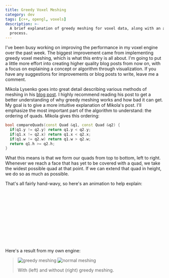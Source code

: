 ```yaml
---
title: Greedy Voxel Meshing
category: dev
tags: [c++, opengl, voxels]
description: >-
  A brief explanation of greedy meshing for voxel data, along with an animation to help explain the
  process.
---
```


I've been busy working on improving the performance in my voxel engine over the past week. The
biggest improvement came from implementing greedy voxel meshing, which is what this entry is all
about. I'm going to put a little more effort into creating higher quality blog posts from now on,
with a focus on explaining a concept or algorithm through visualization. If you have any suggestions
for improvements or blog posts to write, leave me a comment.

Mikola Lysenko goes into great detail describing various methods of meshing in his
[blog post](https://0fps.net/2012/06/30/meshing-in-a-minecraft-game/). I highly recommend reading
his post to get a better understanding of why greedy meshing works and how bad it can get. My goal
is to give a more intuitive explanation of Mikola's post. I'll emphasize the most important part of
the algorithm to understand: the ordering of quads. Mikola gives this ordering:

```cpp
bool compareQuads(const Quad &q1, const Quad &q2) {
  if(q1.y != q2.y) return q1.y < q2.y;
  if(q1.x != q2.x) return q1.x < q2.x;
  if(q1.w != q2.w) return q1.w > q2.w;
  return q1.h >= q2.h;
}
```

What this means is that we form our quads from top to bottom, left to right. Whenever we reach a
face that has yet to be covered with a quad, we take the widest possible quad at that point. If we
can extend that quad in height, we do so as much as possible.

That's all fairly hand-wavy, so here's an animation to help explain:

<!-- prettier-ignore-start -->
<script src="/js/greedy_anim.js"></script>
<style type="text/css" scoped>
  #greedy_anim { stroke-width: 2px; stroke-opacity: 0.8; }
  .grid rect { stroke: none; }
  .faces rect { fill: url(#quad); stroke: black; }
</style>
<svg id="greedy_anim" viewBox="-1 -1 752 252" shape-rendering="crispEdges" class="mx-auto">
  <defs>
    <pattern id="emptyPattern" x="0" y="0" width="10" height="10" patternUnits="userSpaceOnUse">
      <rect x="0" y="0" width="5" height="5" fill="#eeeeee" />
      <rect x="5" y="5" width="5" height="5" fill="#eeeeee" />
    </pattern>
    <pattern id="quad" x="0" y="0" width="10" height="10" patternUnits="userSpaceOnUse">
      <line x1="-1" y1="1" x2="1" y2="-1" stroke="black" stroke-opacity="0.1" />
      <line x1="9" y1="11" x2="11" y2="9" stroke="black" stroke-opacity="0.1" />
      <line x1="0" y1="10" x2="10" y2="0" stroke="black" stroke-opacity="0.1" />
    </pattern>
  </defs>
</svg>
<!-- prettier-ignore-end -->

Here's a result from my own engine:

<!-- prettier-ignore-start -->
> ![greedy meshing](/img/voxels/2014_08_17_greedy.png)
> ![normal meshing](/img/voxels/2014_08_17_normal.png)
>
> With (left) and without (right) greedy meshing.
<!-- prettier-ignore-end -->
